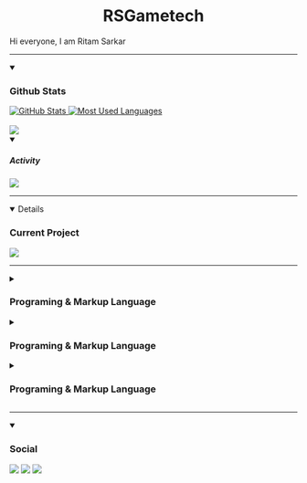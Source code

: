 <h1 align="center">RSGametech</h1>

<p>Hi everyone, I am Ritam Sarkar</p>

---

<details open>
    <summary><h3>Github Stats</h3></summary>
    <div>
        <a href="https://github.com/RSGameTech">
            <img src="https://github-readme-stats.vercel.app/api?username=RSGameTech&count_private=true&show_icons=true&bg_color=091633&title_color=4BCADD&text_color=3C8DBC&icon_color=2E4D82&border_color=4BCADD" alt="GitHub Stats">
        </a>
        <a href="">
            <img src="https://github-readme-stats.vercel.app/api/top-langs/?username=RSGameTech&langs_count=8&theme=github_dark&layout=compact" alt="Most Used Languages">
        </a>
    </div>
    <br>
    <div>
        <a herf=""><img src="https://github-profile-trophy.vercel.app/?username=RSgameTech&theme=darkhub" tag="Trophy">
    </div>
    <details open>
        <summary><h5>Activity</h5></summary>
        <div>
            <img src="https://streak-stats.demolab.com/?user=RSGameTech&theme=dark&border_radius=5&date_format=j%2Fn%5B%2FY%5D&background=091633&stroke=4BCADD&ring=3C8DBC&border=4BCADD&sideLabels=4BCADD&dates=2E4D82&fire=EB7839&currStreakLabel=EB7839&currStreakNum=EB7839" tag="Streak">
        </div>
    </details>
</details>

---

<details open>
    <summary><h3>Current Project</h3></summary>
    <div>
        <a href="https://github.com/RSGameTech/Genshin-Elements">
            <img src="https://github-readme-stats.vercel.app/api/pin/?username=RSGameTech&repo=Genshin-Elements&theme=github_dark" tag="Genshin Elements">
        </a>
    </div>
</details>

---

<details>
    <summary><h3>Programing & Markup Language</h3></summary>
    <div>
        <img src="https://img.shields.io/badge/Kotlin-%232a2a2a?style=flat_square&logo=kotlin" tag="Kotlin">
        <img src="https://img.shields.io/badge/Markdown-%232a2a2a?style=flat_square&logo=markdown" tag="markdown">
        <img src="https://img.shields.io/badge/Python-%232a2a2a?style=flat_square&logo=python" tag="Python">
    </div>
</details>
<details>
    <summary><h3>Programing & Markup Language</h3></summary>
</details>
<details>
    <summary><h3>Programing & Markup Language</h3></summary>
    <div>
        <img src="https://img.shields.io/badge/Android-%232a2a2a?style=flat_square&logo=android" tag="Android">
        <img src="https://img.shields.io/badge/Android%20Studio-%232a2a2a?style=flat_square&logo=androidstudio" tag="Android Studio">
        <img src="https://img.shields.io/badge/Discord-%232a2a2a?style=flat_square&logo=discord" tag="Discord">
        <img src="https://img.shields.io/badge/Figma-%232a2a2a?style=flat_square&logo=figma" tag="Figma">
        <img src="https://img.shields.io/badge/Git-%232a2a2a?style=flat_square&logo=git" tag="Git">
        <img src="https://img.shields.io/badge/Github-%232a2a2a?style=flat_square&logo=github" tag="Github">
        <img src="https://img.shields.io/badge/OBS-%232a2a2a?style=flat_square&logo=obsstudio" tag="OBS Studio">
        <img src="https://img.shields.io/badge/Open%20AI-%232a2a2a?style=flat_square&logo=openai" tag="Open AI">
        <img src="https://img.shields.io/badge/Opera-%232a2a2a?style=flat_square&logo=opera&logoColor=%23FF1B2D" tag="Opera">
        <img src="https://img.shields.io/badge/Photoshop-%232a2a2a?style=flat_square&logo=adobephotoshop" tag="Photoshop">
        <img src="https://img.shields.io/badge/Stack%20Overflow-%232a2a2a?style=flat_square&logo=stackoverflow" tag="Stack Overflow">
        <img src="https://img.shields.io/badge/Visual%20Studio%20Code-%232a2a2a?style=flat_square&logo=visualstudiocode&logoColor=%23007ACC" tag="Visual Studio Code">
    </div>
</details>

---

<details open>
    <summary><h3>Social</h3><summary>
    <div>
        <a href=""><img src="https://img.shields.io/badge/RSGameTech%237621-%232a2a2a?style=flat_square&logo=discord" tag="Discord"></a>
        <a href=""><img src="https://img.shields.io/badge/rsgametech0604-%232a2a2a?style=flat_square&logo=instagram" tag="Instagram"></a>
        <a href="https://www.youtube.com/@RSGameTechOfficial"><img src="https://img.shields.io/badge/RSGameTech-%232a2a2a?style=flat_square&logo=youtube&logoColor=%23FF0000" tag="YouTube Channel"></a>
    </div>
</details>
